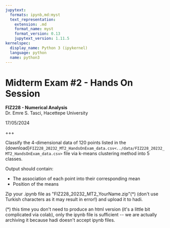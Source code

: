 ```yaml
---
jupytext:
  formats: ipynb,md:myst
  text_representation:
    extension: .md
    format_name: myst
    format_version: 0.13
    jupytext_version: 1.11.5
kernelspec:
  display_name: Python 3 (ipykernel)
  language: python
  name: python3
---
```


# Midterm Exam #2 - Hands On Session
**FIZ228 - Numerical Analysis**  
Dr. Emre S. Tasci, Hacettepe University

17/05/2024

+++

Classify the 4-dimensional data of 120 points listed in the {download}`FIZ228_20232_MT2_HandsOnExam_data.csv<../data/FIZ228_20232_MT2_HandsOnExam_data.csv>` file via k-means clustering method into 5 classes.

Output should contain:

* The association of each point into their corresponding mean
* Position of the means

Zip your .ipynb file as "FIZ228_20232_MT2_YourName.zip"(*) (don't use Turkish characters as it may result in error!) and upload it to hadi.


(*) this time you don't need to produce an html version (it's a little bit complicated via colab), only the ipynb file is sufficient -- we are actually archiving it because hadi doesn't accept ipynb files.

```{code-cell} ipython3

```

